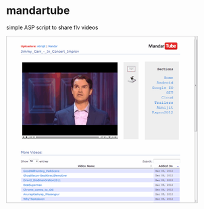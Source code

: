 mandartube
==========

simple ASP script to share flv videos

![Screenshot](https://github.com/mandarl/mandartube/raw/master/Screenshot.gif)